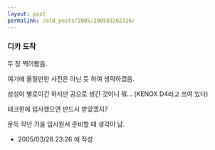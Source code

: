 ```yaml
---
layout: post
permalink: /old_posts/2005/200503262326/
---
```


### 디카 도착

두 장 찍어봤음.

여기에 올릴만한 사진은 아닌 듯 하여 생략하겠음.

삼성이 별로이긴 하지만 공으로 생긴 것이니 뭐... (KENOX D4라고 쓰여 있다)

테크윈에 입사했으면 반드시 받았겠지?

문득 작년 가을 입사원서 준비할 때 생각이 남.





- 2005/03/26 23:26 에 작성